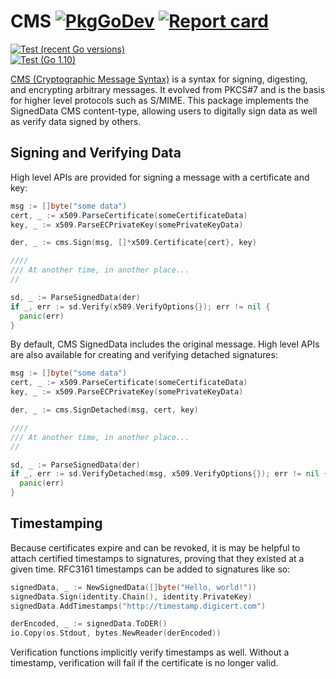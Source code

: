 # CMS [![PkgGoDev](https://pkg.go.dev/badge/github.com/github/ietf-cms?tab=doc)](https://pkg.go.dev/github.com/github/ietf-cms?tab=doc) [![Report card](https://goreportcard.com/badge/github.com/github/ietf-cms)](https://goreportcard.com/report/github.com/github/ietf-cms)

[![Test (recent Go versions)](<https://github.com/github/ietf-cms/workflows/Test%20(recent%20Go%20versions)/badge.svg>)](https://github.com/github/ietf-cms/actions?query=workflow%3A%22Test+%28recent+Go+versions%29%22)  
[![Test (Go 1.10)](<https://github.com/github/ietf-cms/workflows/Test%20(Go%201.10)/badge.svg>)](https://github.com/github/ietf-cms/actions?query=workflow%3A%22Test+%28Go+1.10%29%22)

[CMS (Cryptographic Message Syntax)](https://tools.ietf.org/html/rfc5652) is a syntax for signing, digesting, and encrypting arbitrary messages. It evolved from PKCS#7 and is the basis for higher level protocols such as S/MIME. This package implements the SignedData CMS content-type, allowing users to digitally sign data as well as verify data signed by others.

## Signing and Verifying Data

High level APIs are provided for signing a message with a certificate and key:

```go
msg := []byte("some data")
cert, _ := x509.ParseCertificate(someCertificateData)
key, _ := x509.ParseECPrivateKey(somePrivateKeyData)

der, _ := cms.Sign(msg, []*x509.Certificate{cert}, key)

////
/// At another time, in another place...
//

sd, _ := ParseSignedData(der)
if _, err := sd.Verify(x509.VerifyOptions{}); err != nil {
  panic(err)
}
```

By default, CMS SignedData includes the original message. High level APIs are also available for creating and verifying detached signatures:

```go
msg := []byte("some data")
cert, _ := x509.ParseCertificate(someCertificateData)
key, _ := x509.ParseECPrivateKey(somePrivateKeyData)

der, _ := cms.SignDetached(msg, cert, key)

////
/// At another time, in another place...
//

sd, _ := ParseSignedData(der)
if _, err := sd.VerifyDetached(msg, x509.VerifyOptions{}); err != nil {
  panic(err)
}
```

## Timestamping

Because certificates expire and can be revoked, it is may be helpful to attach certified timestamps to signatures, proving that they existed at a given time. RFC3161 timestamps can be added to signatures like so:

```go
signedData, _ := NewSignedData([]byte("Hello, world!"))
signedData.Sign(identity.Chain(), identity.PrivateKey)
signedData.AddTimestamps("http://timestamp.digicert.com")

derEncoded, _ := signedData.ToDER()
io.Copy(os.Stdout, bytes.NewReader(derEncoded))
```

Verification functions implicitly verify timestamps as well. Without a timestamp, verification will fail if the certificate is no longer valid.
